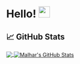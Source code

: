# Hello! <img src="https://raw.githubusercontent.com/MartinHeinz/MartinHeinz/master/wave.gif" width="30px">



## &#x1f4c8; GitHub Stats

<a href="https://github.com/malhargohel/malhargohel">
  <img align="center" src="https://github-readme-stats.vercel.app/api/top-langs/?username=malhargohel&hide=java,html,tex&title_color=ffffff&text_color=c9cacc&icon_color=2bbc8a&bg_color=1d1f21&langs_count=3" />
</a>
<a href="https://github.com/malhargohel/malhargohel">
  <img align="center" src="https://github-readme-stats.vercel.app/api?username=malhargohel&show_icons=true&line_height=27&count_private=true&title_color=ffffff&text_color=c9cacc&icon_color=2bbc8a&bg_color=1d1f21" alt="Malhar's GitHub Stats" />
</a>

   

<!-- links to social media icons -->

<!-- icons with padding -->

[2.1]: http://i.imgur.com/0o48UoR.png (github icon with padding)

<!-- icons without padding -->

[2.2]: http://i.imgur.com/9I6NRUm.png (github icon without padding)


<!-- links to your social media accounts -->


[2]: https://github.com/malhargohel



<!-- Resources -->
<!-- Icons: https://simpleicons.org/ -->
<!-- GitHub Stats: https://github.com/anuraghazra/github-readme-stats -->
<!-- Emojis: https://emojipedia.org/emoji/ -->
<!-- HTML Emojis: https://www.fileformat.info/index.htm -->
<!-- Shields: https://shields.io/ -->
<!-- Awesome GitHub Profile README: https://github.com/abhisheknaiidu/awesome-github-profile-readme -->
